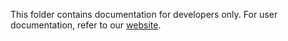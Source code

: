 This folder contains documentation for developers only.
For user documentation, refer to our [website](https://www.precice.org/docs.html).
